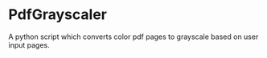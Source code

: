 # PdfGrayscaler
A python script which converts color pdf pages to grayscale based on user input pages.
